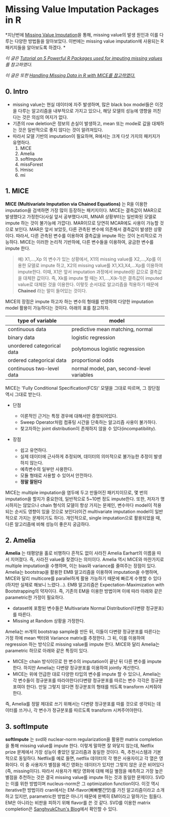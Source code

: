 # Missing Value Imputation Packages in R

*지난번에 <a href="https://github.com/ElApseR/TIL/blob/master/Statistics/Missing%20Value%20Imputation.md">Missing Value Imputation</a>을 통해, missing value의 발생 원인과 이를 다루는 다양한 방법들을 알아보았다. 이번에는 missing value imputation에 사용되는 R 패키지들을 알아보도록 하겠다. *

*이 글은 <a href="https://www.analyticsvidhya.com/blog/2016/03/tutorial-powerful-packages-imputing-missing-values/">Tutorial on 5 Powerful R Packages used for imputing missing values</a>를 참고하였다.*

*이 글은 또한 <a href="https://stefvanbuuren.name/Winnipeg/">Handling Missing Data in R with MICE를 참고하였다.</a>*



## 0. Intro
- missing value는 현실 데이터에 자주 발생하며, 많은 black box model들은 이것을 다루는 알고리즘을 내부적으로 가지고 있으나, 해당 모델의 성능에 영향을 끼친다는 것은 의심의 여지가 없다.
- 기존의 row deletion은 정보의 손실이 발생하고, mean 또는 mode로 값을 대체하는 것은 일반적으로 좋지 않다는 것이 알려져있다.
- 따라서 모델 기반의 imputation이 필요하며, R에서는 크게 다섯 가지의 패키지가 유명하다.
    1. MICE
    2. Amelia
    3. softImpute
    4. missForest
    5. Hmisc
    6. mi


## 1. MICE

**MICE (Multivariate Imputation via Chained Equations)** 는 R을 이용한 imputation을 검색하면 가장 많이 등장하는 패키지이다. MICE는 결측값이 MAR으로 발생했다고 가정한다(사실 앞서 공부했다시피, MNAR 상황부터는 일반화된 모델로 impute 하는 것이 불가능에 가깝다). MAR이므로 당연히 MCAR에도 사용이 가능할 것으로 보인다. MAR은 앞서 보았듯, 다른 관측된 변수에 의존해서 결측값이 발생한 상황이다. 따라서, 다른 관측된 변수를 이용하여 결측값을 impute 하는 것이 논리적으로 가능하다. MICE는 이러한 논리적 기반하에, 다른 변수들을 이용하여, 궁금한 변수를 impute 한다.

> 예) X1,...,Xp 의 변수가 있는 상황에서, X1의 missing value를 X2,...,Xp를 이용한 모델로 impute 하고, X2의 missing value를 X1,X3,X4,...Xp를 이용하여 impute한다. 이때, X1은 앞서 imputation 과정에서 imputed된 값으로 결측값을 대체한 값이다. 즉, Xk를 impute 할 때는 X1,...,X(k-1)은 결측값이 imputed value로 대체된 것을 이용한다. 이렇듯 순서대로 알고리즘을 적용하기 때문에 **Chained** 라는 말이 들어있는 것이다.

MICE의 장점은 impute 하고자 하는 변수의 형태를 반영하여 다양한 imputation model 활용이 가능하다는 것이다. 아래의 표를 참고하자.

|type of variable|model|
|---|---|
|continuous data| predictive mean matching, normal|
|binary data|logistic regression|
|unordered categorical data|polytomous logistic regression|
|ordered categorical data|proportional odds|
|continuous two-level data|normal model, pan, second-level variables|

MICE는 'Fully Conditional Specification(FCS)' 모델을 그대로 따르며, 그 장단점 역시 그대로 받는다.

- 단점
    - 이론적인 근거는 특정 경우에 대해서만 증명되어있다.
    - Sweep Operator처럼 컴퓨팅 시간을 단축하는 알고리즘 사용이 불가하다.   
    - 찾고자하는 joint distribution이 존재하지 않을 수 있다(incompatibility).

- 장점
    - 쉽고 유연하다.
    - 실제 데이터에 근사하게 추정되며, 데이터의 의미적으로 불가능한 추정이 발생하지 않는다.
    - 예측변수의 일부만 사용한다.
    - 모듈 형태로 사용할 수 있어서 안전하다.
    - **정말 잘된다**

MICE는 multiple imputation을 염두에 두고 만들어진 패키지이므로, 몇 번의 imputation을 할지가 중요한데, 일반적으로 5~10번 정도 impute한다. 또한, 저자가 명시하지는 않았으나 chain 형식의 모델이 항상 가지는 문제인, 변수마다 model이 적용되는 순서도 영향이 있을 것으로 보인다(이건 multivariate imputation model이 일반적으로 가지는 문제이기도 하다). 개인적으로, single imputation으로 활용되었을 때, 다른 알고리즘에 비해 성능이 좋은지 궁금하다.


## 2. Amelia

**Amelia** 는 태평양을 홀로 비행하다 흔적도 없이 사라진 Amelia Earhart의 이름을 따서 지어졌다. 즉, 사라진 value를 찾겠다는 의미이다. Amelia 역시 MICE와 마찬가지로 multiple imputation을 수행하며, 이는 bias와 variance를 줄여주는 장점이 있다. Amelia는 bootstrap을 활용한 EMB 알고리즘을 이용하여 imputation을 수행하며, MICE와 달리 multicore를 parallel하게 활용 가능하기 때문에 빠르게 수행할 수 있다(하지만 실제로 해보니 느렸다...). EMB 알고리즘은 Expectation-Maximization with Bootstrapping의 약자이다. 즉, 기존의 EM을 이용한 방법이며 이에 따라 아래와 같은 parametric한 가정이 필요하다.

- dataset에 포함된 변수들은 Multivariate Normal Distribution(다변량 정규분포)를 따른다.
- Missing at Random 상황을 가정한다.

Amelia는 m개의 bootstrap sample을 만든 뒤, 이들이 다변량 정규분포를 따른다는 가정 하에 mean 백터와 Variance matrix를 추정한다. 그 뒤, 이를 이용하여 regression 하는 방식으로 missing value를 impute 한다. MICE와 달리 Amelia는 parametric 하므로 아래와 같은 특징이 있다.

- MICE는 chain 방식이므로 한 변수의 imputation이 끝난 뒤 다른 변수를 impute 한다. 하지만 Amelia는 다변량 정규분포를 이용하여 jointly 계산한다.
- MICE는 위에 언급한 대로 다양한 타입의 변수를 impute 할 수 있으나, Amelia는 각 변수들이 정규분포를 따라야한다(다변량 정규분포를 따르는 변수 각각은 정규분포여야 한다). 만일 그렇지 않다면 정규분포의 형태를 띄도록 transform 시켜줘야 한다.

즉, Amelia를 정말 제대로 쓰기 위해서는 다변량 정규분포를 따를 것으로 생각되는 데이터를 쓰거나, 각 변수가 정규분포를 따르도록 transform 시켜주어야한다.


## 3. softImpute

**softImpute** 는 svd와 nuclear-norm regularization을 활용한 matrix completion 을 통해 missing value를 impute 한다. 이렇게 말하면 잘 와닿지 않는데, Netflix prize 문제에서 가장 성능이 좋았던 알고리즘과 동일한 것이다. 즉, 추천시스템과 기본적으로 동일하다. Netflix를 예로 들면, netflix 데이터의 각 행은 사용자이고 각 열은 영화이다. 이 중 사용자가 별점을 메긴 영화는 데이터가 있지만 그렇지 않은 곳은 비어있다(즉, missing이다). 따라서 사용자가 해당 영화에 대해 메길 별점을 예측하고 가장 높은 별점을 추천하는 것은 결국 missing value를 impute 하는 것과 동일한 문제이다. SVD는 이를 위한 방법이며 nucleus-norm은 그 optimization function이다. 이것 역시 iterative한 방법이라 cran에서는 EM-flavor(빠빠빨간맛)를 가진 알고리즘이라고 소개하고 있지만, parametric한 방법은 아니기 때문에 완벽히 EM이라고 말하기는 힘들다. EM은 아니라는 비판을 피하기 위해 flavor를 쓴 것 같다.
SVD를 이용한 matrix completion은 <a href="http://sanghyukchun.github.io/73/">SanghyukChun's Blog</a>에서 확인할 수 있다.
